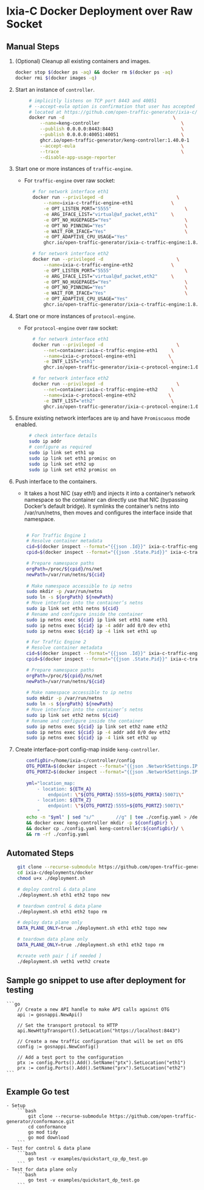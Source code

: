 # Ixia-C Docker Deployment over Raw Socket

## Manual Steps

1. (Optional) Cleanup all existing containers and images.

   ```sh
   docker stop $(docker ps -aq) && docker rm $(docker ps -aq)
   docker rmi $(docker images -q)
   ```

2. Start an instance of `controller`.

   ```sh
        # implicitly listens on TCP port 8443 and 40051
        # --accept-eula option is confirmation that user has accepted the Ixia-C End-User License Agreement (EULA) 
        # located at https://github.com/open-traffic-generator/ixia-c/blob/main/docs/eula.md
        docker run -d                                        \
            --name=keng-controller                              \
            --publish 0.0.0.0:8443:8443                         \
            --publish 0.0.0.0:40051:40051                       \
            ghcr.io/open-traffic-generator/keng-controller:1.40.0-1                              \
            --accept-eula                                       \
            --trace                                             \
            --disable-app-usage-reporter
   ```


3. Start one or more instances of `traffic-engine`.

   - For `traffic-engine` over raw socket:

     ```sh
        # for network interface eth1
        docker run --privileged -d                           \
            --name=ixia-c-traffic-engine-eth1              \
            -e OPT_LISTEN_PORT="5555"                           \
            -e ARG_IFACE_LIST="virtual@af_packet,eth1"     \
            -e OPT_NO_HUGEPAGES="Yes"                           \
            -e OPT_NO_PINNING="Yes"                             \
            -e WAIT_FOR_IFACE="Yes"                             \
            -e OPT_ADAPTIVE_CPU_USAGE="Yes"                              \
            ghcr.io/open-traffic-generator/ixia-c-traffic-engine:1.8.0.245             

        # for network interface eth2
        docker run --privileged -d                           \
            --name=ixia-c-traffic-engine-eth2              \
            -e OPT_LISTEN_PORT="5555"                           \
            -e ARG_IFACE_LIST="virtual@af_packet,eth2"     \
            -e OPT_NO_HUGEPAGES="Yes"                           \
            -e OPT_NO_PINNING="Yes"                             \
            -e WAIT_FOR_IFACE="Yes"                             \
            -e OPT_ADAPTIVE_CPU_USAGE="Yes"                              \
            ghcr.io/open-traffic-generator/ixia-c-traffic-engine:1.8.0.245
     ```

4. Start one or more instances of `protocol-engine`.

   - For `protocol-engine` over raw socket:

     ```sh
        # for network interface eth1
        docker run --privileged -d                           \
            --net=container:ixia-c-traffic-engine-eth1     \
            --name=ixia-c-protocol-engine-eth1            \
            -e INTF_LIST="eth1"                            \
            ghcr.io/open-traffic-generator/ixia-c-protocol-engine:1.00.0.482                       \

        # for network interface eth2
        docker run --privileged -d                           \
            --net=container:ixia-c-traffic-engine-eth2     \
            --name=ixia-c-protocol-engine-eth2            \
            -e INTF_LIST="eth2"                            \
            ghcr.io/open-traffic-generator/ixia-c-protocol-engine:1.00.0.482  
     ```

5. Ensure existing network interfaces are `Up` and have `Promiscuous` mode enabled.

   ```sh
        # check interface details
        sudo ip addr
        # configure as required
        sudo ip link set eth1 up
        sudo ip link set eth1 promisc on
        sudo ip link set eth2 up
        sudo ip link set eth2 promisc on
   ```

6. Push interface to the containers.
    - It takes a host NIC (say eth1) and injects it into a container’s network namespace so the container can directly use that NIC (bypassing Docker’s default bridge). 
    It symlinks the container’s netns into /var/run/netns, then moves and configures the interface inside that namespace.

    ```sh

        # For Traffic Engine 1
        # Resolve container metadata
        cid=$(docker inspect --format="{{json .Id}}" ixia-c-traffic-engine-eth1 | cut -d\" -f 2)
        cpid=$(docker inspect --format="{{json .State.Pid}}" ixia-c-traffic-engine-eth1 | cut -d\" -f 2)

        # Prepare namespace paths
        orgPath=/proc/${cpid}/ns/net
        newPath=/var/run/netns/${cid}
        
        # Make namespace accessible to ip netns 
        sudo mkdir -p /var/run/netns
        sudo ln -s ${orgPath} ${newPath}
        # Move interface into the container’s netns
        sudo ip link set eth1 netns ${cid}  
        # Rename and configure inside the container           
        sudo ip netns exec ${cid} ip link set eth1 name eth1  
        sudo ip netns exec ${cid} ip -4 addr add 0/0 dev eth1
        sudo ip netns exec ${cid} ip -4 link set eth1 up 

        # For Traffic Engine 2
        # Resolve container metadata
        cid=$(docker inspect --format="{{json .Id}}" ixia-c-traffic-engine-eth2 | cut -d\" -f 2)
        cpid=$(docker inspect --format="{{json .State.Pid}}" ixia-c-traffic-engine-eth2 | cut -d\" -f 2)

        # Prepare namespace paths
        orgPath=/proc/${cpid}/ns/net
        newPath=/var/run/netns/${cid}
        
        # Make namespace accessible to ip netns 
        sudo mkdir -p /var/run/netns
        sudo ln -s ${orgPath} ${newPath}
        # Move interface into the container’s netns
        sudo ip link set eth2 netns ${cid}  
        # Rename and configure inside the container           
        sudo ip netns exec ${cid} ip link set eth2 name eth2  
        sudo ip netns exec ${cid} ip -4 addr add 0/0 dev eth2
        sudo ip netns exec ${cid} ip -4 link set eth2 up 
    ```

6. Create interface-port config-map inside `keng-controller`.
    ```sh
        configDir=/home/ixia-c/controller/config
        OTG_PORTA=$(docker inspect --format="{{json .NetworkSettings.IPAddress}}" ixia-c-traffic-engine-eth1 | cut -d\" -f 2)
        OTG_PORTZ=$(docker inspect --format="{{json .NetworkSettings.IPAddress}}" ixia-c-traffic-engine-eth2 | cut -d\" -f 2)
        
        yml="location_map:
            - location: ${ETH_A}
                endpoint: \"${OTG_PORTA}:5555+${OTG_PORTA}:50071\"
            - location: ${ETH_Z}
                endpoint: \"${OTG_PORTZ}:5555+${OTG_PORTZ}:50071\"
            "
        echo -n "$yml" | sed "s/^        //g" | tee ./config.yaml > /dev/null \
        && docker exec keng-controller mkdir -p ${configDir} \
        && docker cp ./config.yaml keng-controller:${configDir}/ \
        && rm -rf ./config.yaml
    ```

## Automated Steps
```sh
    git clone --recurse-submodule https://github.com/open-traffic-generator/ixia-c.git
    cd ixia-c/deployments/docker
    chmod u+x ./deployment.sh

    # deploy control & data plane
    ./deployment.sh eth1 eth2 topo new

    # teardown control & data plane
    ./deployment.sh eth1 eth2 topo rm

    # deploy data plane only
    DATA_PLANE_ONLY=true ./deployment.sh eth1 eth2 topo new

    # teardown data plane only
    DATA_PLANE_ONLY=true ./deployment.sh eth1 eth2 topo rm

    #create veth pair [ if needed ]
    ./deployment.sh veth1 veth2 create
```


## Sample go snippet to use after deployment for testing
    ```go
        // Create a new API handle to make API calls against OTG
        api := gosnappi.NewApi()

        // Set the transport protocol to HTTP
        api.NewHttpTransport().SetLocation("https://localhost:8443")

        // Create a new traffic configuration that will be set on OTG
        config := gosnappi.NewConfig()

        // Add a test port to the configuration
        ptx := config.Ports().Add().SetName("ptx").SetLocation("eth1")
        prx := config.Ports().Add().SetName("prx").SetLocation("eth2")
    ```

## Example Go test
    - Setup
        ```bash
            git clone --recurse-submodule https://github.com/open-traffic-generator/conformance.git
            cd conformance
            go mod tidy
            go mod download
        ```
    - Test for control & data plane
        ```bash
            go test -v examples/quickstart_cp_dp_test.go
        ```
    - Test for data plane only
        ```bash
            go test -v examples/quickstart_dp_test.go
        ```






